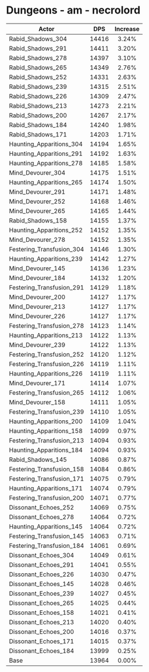 # Dungeons - am - necrolord
| Actor | DPS | Increase |
|---|:---:|:---:|
|Rabid_Shadows_304|14416|3.24%|
|Rabid_Shadows_291|14411|3.20%|
|Rabid_Shadows_278|14397|3.10%|
|Rabid_Shadows_265|14349|2.76%|
|Rabid_Shadows_252|14331|2.63%|
|Rabid_Shadows_239|14315|2.51%|
|Rabid_Shadows_226|14309|2.47%|
|Rabid_Shadows_213|14273|2.21%|
|Rabid_Shadows_200|14267|2.17%|
|Rabid_Shadows_184|14240|1.98%|
|Rabid_Shadows_171|14203|1.71%|
|Haunting_Apparitions_304|14194|1.65%|
|Haunting_Apparitions_291|14192|1.63%|
|Haunting_Apparitions_278|14185|1.58%|
|Mind_Devourer_304|14175|1.51%|
|Haunting_Apparitions_265|14174|1.50%|
|Mind_Devourer_291|14171|1.48%|
|Mind_Devourer_252|14168|1.46%|
|Mind_Devourer_265|14165|1.44%|
|Rabid_Shadows_158|14155|1.37%|
|Haunting_Apparitions_252|14152|1.35%|
|Mind_Devourer_278|14152|1.35%|
|Festering_Transfusion_304|14146|1.30%|
|Haunting_Apparitions_239|14142|1.27%|
|Mind_Devourer_145|14136|1.23%|
|Mind_Devourer_184|14132|1.20%|
|Festering_Transfusion_291|14129|1.18%|
|Mind_Devourer_200|14127|1.17%|
|Mind_Devourer_213|14127|1.17%|
|Mind_Devourer_226|14127|1.17%|
|Festering_Transfusion_278|14123|1.14%|
|Haunting_Apparitions_213|14122|1.13%|
|Mind_Devourer_239|14122|1.13%|
|Festering_Transfusion_252|14120|1.12%|
|Festering_Transfusion_226|14119|1.11%|
|Haunting_Apparitions_226|14119|1.11%|
|Mind_Devourer_171|14114|1.07%|
|Festering_Transfusion_265|14112|1.06%|
|Mind_Devourer_158|14111|1.05%|
|Festering_Transfusion_239|14110|1.05%|
|Haunting_Apparitions_200|14109|1.04%|
|Haunting_Apparitions_158|14099|0.97%|
|Festering_Transfusion_213|14094|0.93%|
|Haunting_Apparitions_184|14094|0.93%|
|Rabid_Shadows_145|14086|0.87%|
|Festering_Transfusion_158|14084|0.86%|
|Festering_Transfusion_171|14075|0.79%|
|Haunting_Apparitions_171|14074|0.79%|
|Festering_Transfusion_200|14071|0.77%|
|Dissonant_Echoes_252|14069|0.75%|
|Dissonant_Echoes_278|14064|0.72%|
|Haunting_Apparitions_145|14064|0.72%|
|Festering_Transfusion_145|14063|0.71%|
|Festering_Transfusion_184|14061|0.69%|
|Dissonant_Echoes_304|14049|0.61%|
|Dissonant_Echoes_291|14041|0.55%|
|Dissonant_Echoes_226|14030|0.47%|
|Dissonant_Echoes_145|14028|0.46%|
|Dissonant_Echoes_239|14027|0.45%|
|Dissonant_Echoes_265|14025|0.44%|
|Dissonant_Echoes_158|14021|0.41%|
|Dissonant_Echoes_213|14020|0.40%|
|Dissonant_Echoes_200|14016|0.37%|
|Dissonant_Echoes_171|14015|0.37%|
|Dissonant_Echoes_184|13999|0.25%|
|Base|13964|0.00%|
